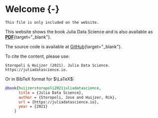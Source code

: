 # Welcome {-}

```{=comment}
This file is only included on the website.
```

This website shows the book Julia Data Science and is also available as [**PDF**](/juliadatascience.pdf){target="_blank"}.

The source code is available at [GitHub](https://github.com/JuliaDataScience/JuliaDataScience){target="_blank"}.

To cite the content, please use:

```plaintext
Storopoli & Huijzer (2021). Julia Data Science. https://juliadatascience.io.
```

Or in BibTeX format for $\LaTeX$:

```bibtex
@book{huijzerstoropoli2021juliadatascience,
      title = {Julia Data Science},
      author = {Storopoli, Jose and Huijzer, Rik},
      url = {https://juliadatascience.io},
      year = {2021}
    }
```
